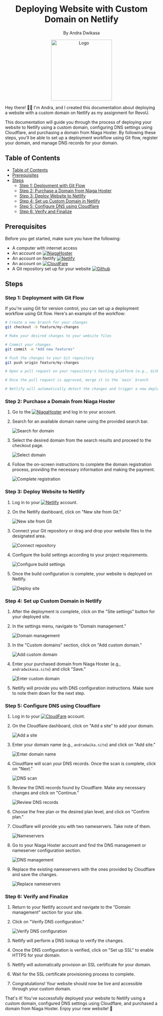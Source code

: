 <div align="center">
  <h1>Deploying Website with Custom Domain on Netlify</h1>
  <p>By Andra Dwikasa</p>
  <img src="Images/logo.jpg" alt="Logo" width="200" height="200">
</div>

Hey there! 👋🏻 I'm Andra, and I created this documentation about deploying a website with a custom domain on Netlify as my assignment for RevoU.

This documentation will guide you through the process of deploying your website to Netlify using a custom domain, configuring DNS settings using Cloudflare, and purchasing a domain from Niaga Hoster. By following these steps, you'll be able to set up a deployment workflow using Git flow, register your domain, and manage DNS records for your domain.

## Table of Contents

- [Table of Contents](#table-of-contents)
- [Prerequisites](#prerequisites)
- [Steps](#steps)
  - [Step 1: Deployment with Git Flow](#step-1-deployment-with-git-flow)
  - [Step 2: Purchase a Domain from Niaga Hoster](#step-2-purchase-a-domain-from-niaga-hoster)
  - [Step 3: Deploy Website to Netlify](#step-3-deploy-website-to-netlify)
  - [Step 4: Set up Custom Domain in Netlify](#step-4-set-up-custom-domain-in-netlify)
  - [Step 5: Configure DNS using Cloudflare](#step-5-configure-dns-using-cloudflare)
  - [Step 6: Verify and Finalize](#step-6-verify-and-finalize)

## Prerequisites

Before you get started, make sure you have the following:

- A computer with internet access 
- An account on [![NiagaHoster](https://img.shields.io/badge/NiagaHoster-007aff?logo=niagahoster)](https://www.niagahoster.co.id)
- An account on Netlify [![Netlify](https://img.shields.io/badge/Netlify-6B48FF?style=flat&logo=netlify&logoColor=white)](`https://www.netlify.com/`)
- An account on [![CloudFare](https://img.shields.io/badge/Cloudflare-F38020?style=flat&logo=cloudflare&logoColor=white)](`https://www.cloudflare.com/`)
- A Git repository set up for your website [![Github](https://img.shields.io/badge/GitHub-181717?style=flat&logo=github&logoColor=white)](https://github.com/dashboard)

## Steps

### Step 1: Deployment with Git Flow

If you're using Git for version control, you can set up a deployment workflow using Git flow. Here's an example of the workflow:

```bash
# Create a new branch for your changes
git checkout -b feature/my-changes

# Make your desired changes to your website files

# Commit your changes
git commit -m "Add new features"

# Push the changes to your Git repository
git push origin feature/my-changes

# Open a pull request on your repository's hosting platform (e.g., GitHub, GitLab)

# Once the pull request is approved, merge it to the `main` branch

# Netlify will automatically detect the changes and trigger a new deployment based on the merged changes

```

### Step 2: Purchase a Domain from Niaga Hoster

1. Go to the [![NiagaHoster](https://img.shields.io/badge/NiagaHoster-007aff?logo=niagahoster)](https://www.niagahoster.co.id) and log in to your account.

2. Search for an available domain name using the provided search bar.

   ![Search for domain](Images/readme/search_domain.png)

3. Select the desired domain from the search results and proceed to the checkout page.

   ![Select domain](Images/readme/select_domain.png)

4. Follow the on-screen instructions to complete the domain registration process, providing the necessary information and making the payment.

   ![Complete registration](Images/readme/complete_registration.png)

### Step 3: Deploy Website to Netlify

1. Log in to your [![Netlify](https://img.shields.io/badge/Netlify-6B48FF?style=flat&logo=netlify&logoColor=white)](`https://www.netlify.com/`) account.

2. On the Netlify dashboard, click on "New site from Git."

   ![New site from Git](Images/readme/new_site_from_git.png)

3. Connect your Git repository or drag and drop your website files to the designated area.

   ![Connect repository](Images/readme/connect_repository.png)

4. Configure the build settings according to your project requirements.

   ![Configure build settings](Images/readme/configure_build_settings.png)

5. Once the build configuration is complete, your website is deployed on Netlify.

   ![Deploy site](Images/readme/deploy_site.png)

### Step 4: Set up Custom Domain in Netlify

1. After the deployment is complete, click on the "Site settings" button for your deployed site.

2. In the settings menu, navigate to "Domain management."

   ![Domain management](Images/readme/domain_management.png)

3. In the "Custom domains" section, click on "Add custom domain."

   ![Add custom domain](Images/readme/add_custom_domain.png)

4. Enter your purchased domain from Niaga Hoster (e.g., `andradwikasa.site`) and click "Save."

   ![Enter custom domain](Images/readme/enter_custom_domain.png)

5. Netlify will provide you with DNS configuration instructions. Make sure to note them down for the next step.

### Step 5: Configure DNS using Cloudflare

1. Log in to your [![CloudFare](https://img.shields.io/badge/Cloudflare-F38020?style=flat&logo=cloudflare&logoColor=white)](`https://www.cloudflare.com/`) account.

2. On the Cloudflare dashboard, click on "Add a site" to add your domain.

   ![Add a site](Images/readme/add_a_site.png)

3. Enter your domain name (e.g., `andradwika.site`) and click on "Add site."

   ![Enter domain name](Images/readme/enter_domain_name.png)

4. Cloudflare will scan your DNS records. Once the scan is complete, click on "Next."

   ![DNS scan](Images/readme/dns_scan.png)

5. Review the DNS records found by Cloudflare. Make any necessary changes and click on "Continue."

   ![Review DNS records](Images/readme/review_dns_records.png)

6. Choose the free plan or the desired plan level, and click on "Confirm plan."

7. Cloudflare will provide you with two nameservers. Take note of them.

   ![Nameservers](Images/readme/nameservers.png)

8. Go to your Niaga Hoster account and find the DNS management or nameserver configuration section.

   ![DNS management](Images/readme/dns_management.png)

9. Replace the existing nameservers with the ones provided by Cloudflare and save the changes.

   ![Replace nameservers](Images/readme/replace_nameservers.png)

### Step 6: Verify and Finalize

1. Return to your Netlify account and navigate to the "Domain management" section for your site.

2. Click on "Verify DNS configuration."

   ![Verify DNS configuration](Images/readme/verify_dns_configuration.png)

3. Netlify will perform a DNS lookup to verify the changes.

4. Once the DNS configuration is verified, click on "Set up SSL" to enable HTTPS for your domain.

5. Netlify will automatically provision an SSL certificate for your domain.

6. Wait for the SSL certificate provisioning process to complete.

7. Congratulations! Your website should now be live and accessible through your custom domain.

That's it! You've successfully deployed your website to Netlify using a custom domain, configured DNS settings using Cloudflare, and purchased a domain from Niaga Hoster. Enjoy your new website! 🚀
